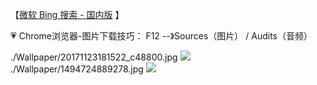 【[微软 Bing 搜索 - 国内版](https://cn.bing.com/?FORM=Z9FD1) 】

💗  Chrome浏览器-图片下载技巧：
F12 --》Sources（图片） / Audits（音频）

./Wallpaper/20171123181522_c48800.jpg
<img src="https://github.com/taoste/Hello-World/blob/master/images/Wallpaper/20171123181522_c48800.jpg?raw=true"/>
./Wallpaper/1494724889278.jpg
<img src="https://github.com/taoste/Hello-World/blob/master/images/Wallpaper/1494724889278.jpg?raw=true"/>
